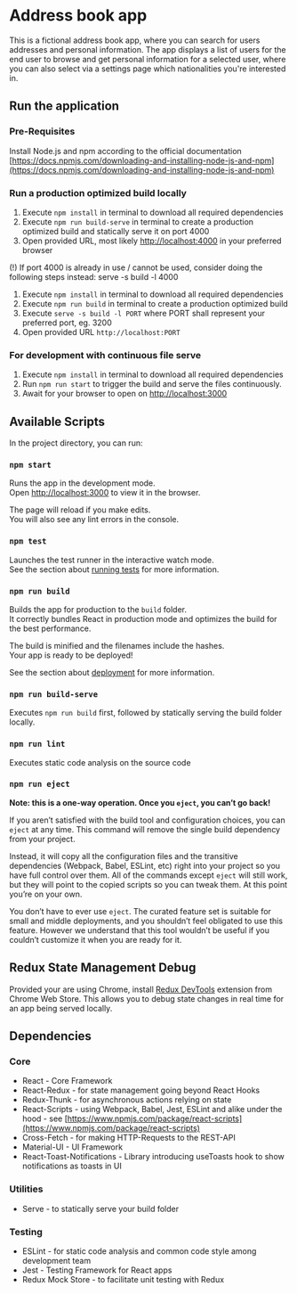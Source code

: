 # Address book app

This is a fictional address book app, where you can search for users addresses and
personal information. The app displays a list of users for the end user to browse and
get personal information for a selected user, where you can also select via a settings page
which nationalities you're interested in.

## Run the application

### Pre-Requisites
Install Node.js and npm according to the official documentation [https://docs.npmjs.com/downloading-and-installing-node-js-and-npm](https://docs.npmjs.com/downloading-and-installing-node-js-and-npm)

### Run a production optimized build locally

1. Execute ```npm install``` in terminal to download all required dependencies
2. Execute ```npm run build-serve``` in terminal to create a production optimized build and statically serve it on port 4000
3. Open provided URL, most likely [http://localhost:4000](http://localhost:4000) in your preferred browser

(!) If port 4000 is already in use / cannot be used, consider doing the following steps instead:
 serve -s build -l 4000
1. Execute ```npm install``` in terminal to download all required dependencies
2. Execute ```npm run build``` in terminal to create a production optimized build
3. Execute ```serve -s build -l PORT``` where PORT shall represent your preferred port, eg. 3200
4. Open provided URL `http://localhost:PORT`

### For development with continuous file serve
1. Execute ```npm install``` in terminal to download all required dependencies
2. Run ```npm run start``` to trigger the build and serve the files continuously.
3. Await for your browser to open on [http://localhost:3000](http://localhost:3000)

## Available Scripts

In the project directory, you can run:

### `npm start`

Runs the app in the development mode.<br />
Open [http://localhost:3000](http://localhost:3000) to view it in the browser.

The page will reload if you make edits.<br />
You will also see any lint errors in the console.

### `npm test`

Launches the test runner in the interactive watch mode.<br />
See the section about [running tests](https://facebook.github.io/create-react-app/docs/running-tests) for more information.

### `npm run build`

Builds the app for production to the `build` folder.<br />
It correctly bundles React in production mode and optimizes the build for the best performance.

The build is minified and the filenames include the hashes.<br />
Your app is ready to be deployed!

See the section about [deployment](https://facebook.github.io/create-react-app/docs/deployment) for more information.

### `npm run build-serve`

Executes `npm run build` first, followed by statically serving the build folder locally.

### `npm run lint`

Executes static code analysis on the source code

### `npm run eject`

**Note: this is a one-way operation. Once you `eject`, you can’t go back!**

If you aren’t satisfied with the build tool and configuration choices, you can `eject` at any time. This command will remove the single build dependency from your project.

Instead, it will copy all the configuration files and the transitive dependencies (Webpack, Babel, ESLint, etc) right into your project so you have full control over them. All of the commands except `eject` will still work, but they will point to the copied scripts so you can tweak them. At this point you’re on your own.

You don’t have to ever use `eject`. The curated feature set is suitable for small and middle deployments, and you shouldn’t feel obligated to use this feature. However we understand that this tool wouldn’t be useful if you couldn’t customize it when you are ready for it.

## Redux State Management Debug
Provided your are using Chrome, install [Redux DevTools](https://chrome.google.com/webstore/detail/redux-devtools/lmhkpmbekcpmknklioeibfkpmmfibljd?hl=en) extension from Chrome Web Store.
This allows you to debug state changes in real time for an app being served locally.

## Dependencies

### Core
- React - Core Framework
- React-Redux - for state management going beyond React Hooks
- Redux-Thunk - for asynchronous actions relying on state
- React-Scripts - using Webpack, Babel, Jest, ESLint and alike under the hood - see [https://www.npmjs.com/package/react-scripts](https://www.npmjs.com/package/react-scripts)
- Cross-Fetch - for making HTTP-Requests to the REST-API
- Material-UI - UI Framework
- React-Toast-Notifications - Library introducing useToasts hook to show notifications as toasts in UI

### Utilities
- Serve - to statically serve your build folder

### Testing
- ESLint - for static code analysis and common code style among development team
- Jest - Testing Framework for React apps
- Redux Mock Store - to facilitate unit testing with Redux
